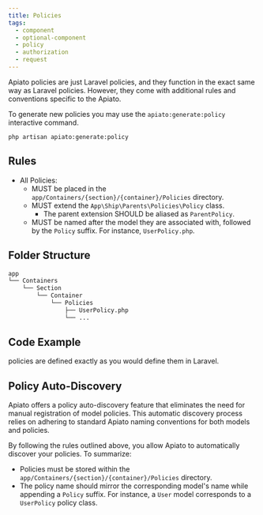```yaml
---
title: Policies
tags:
  - component
  - optional-component
  - policy
  - authorization
  - request
---
```


Apiato policies are just Laravel policies,
and they function in the exact same way as Laravel policies.
However, they come with additional rules and conventions specific to the Apiato.

To generate new policies you may use the `apiato:generate:policy` interactive command.

```
php artisan apiato:generate:policy
```

## Rules

- All Policies:
  - MUST be placed in the `app/Containers/{section}/{container}/Policies` directory.
  - MUST extend the `App\Ship\Parents\Policies\Policy` class.
    - The parent extension SHOULD be aliased as `ParentPolicy`.
  - MUST be named after the model they are associated with, followed by the `Policy` suffix. For instance, `UserPolicy.php`.


## Folder Structure

```markdown
app
└── Containers
    └── Section
        └── Container
            └── Policies
                ├── UserPolicy.php
                └── ...
```

## Code Example

policies are defined exactly as you would define them in Laravel.

## Policy Auto-Discovery

Apiato offers a policy auto-discovery feature that eliminates the need for manual registration of model policies.
This automatic discovery process relies on adhering to standard Apiato naming conventions for both models and policies.

By following the rules outlined above, you allow Apiato to automatically discover your policies. To summarize:

- Policies must be stored within the `app/Containers/{section}/{container}/Policies` directory.
- The policy name should mirror the corresponding model's name while appending a `Policy` suffix. For instance, a `User` model corresponds to a `UserPolicy` policy class.
